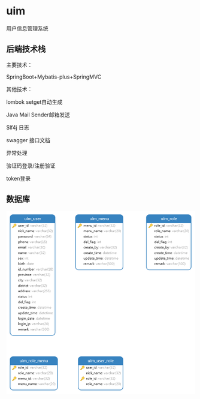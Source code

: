 # uim
用户信息管理系统
## 后端技术栈
主要技术：

SpringBoot+Mybatis-plus+SpringMVC

其他技术：

lombok setget自动生成

Java Mail Sender邮箱发送

Slf4j 日志

swagger 接口文档

异常处理

验证码登录/注册验证

token登录


## 数据库
![数据库表](%E8%B5%84%E6%96%99/%E6%95%B0%E6%8D%AE%E5%BA%93%E8%A1%A8.png)
